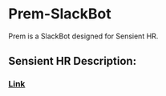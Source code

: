 # Prem-SlackBot
Prem is a SlackBot designed for Sensient HR.

## Sensient HR Description: 
### [Link](http://sensienthr.com/)
